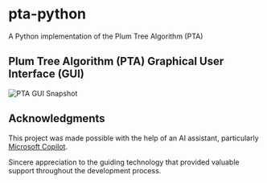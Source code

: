 # pta-python

A Python implementation of the Plum Tree Algorithm (PTA)

## Plum Tree Algorithm (PTA) Graphical User Interface (GUI)

![PTA GUI Snapshot](images/simulation/pta_simulation.PNG?raw=true "Title")

## Acknowledgments

This project was made possible with the help of an AI assistant, particularly [Microsoft Copilot](https://www.microsoft.com/copilot).

Sincere appreciation to the guiding technology that provided valuable support throughout the development process.
